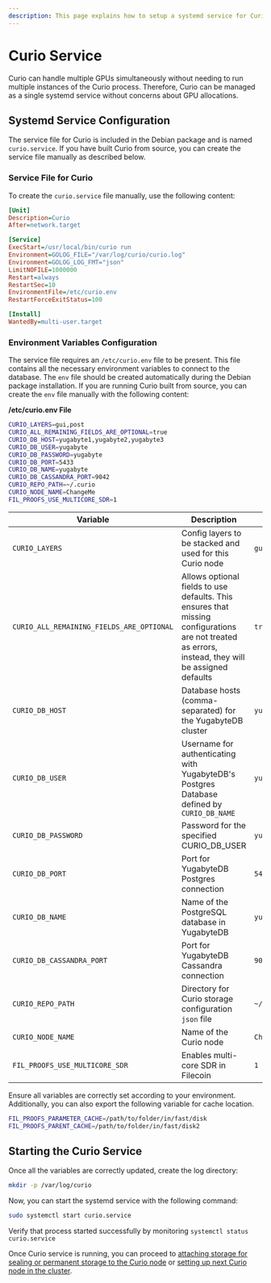 ```yaml
---
description: This page explains how to setup a systemd service for Curio
---
```


# Curio Service

Curio can handle multiple GPUs simultaneously without needing to run multiple instances of the Curio process. Therefore, Curio can be managed as a single systemd service without concerns about GPU allocations.

## Systemd Service Configuration

The service file for Curio is included in the Debian package and is named `curio.service`. If you have built Curio from source, you can create the service file manually as described below.

### **Service File for Curio**

To create the `curio.service` file manually, use the following content:

```ini
[Unit]
Description=Curio
After=network.target

[Service]
ExecStart=/usr/local/bin/curio run
Environment=GOLOG_FILE="/var/log/curio/curio.log"
Environment=GOLOG_LOG_FMT="json"
LimitNOFILE=1000000
Restart=always
RestartSec=10
EnvironmentFile=/etc/curio.env
RestartForceExitStatus=100

[Install]
WantedBy=multi-user.target
```

### Environment Variables Configuration

The service file requires an `/etc/curio.env` file to be present. This file contains all the necessary environment variables to connect to the database. The `env` file should be created automatically during the Debian package installation. If you are running Curio built from source, you can create the `env` file manually with the following content:

**/etc/curio.env File**

```sh
CURIO_LAYERS=gui,post
CURIO_ALL_REMAINING_FIELDS_ARE_OPTIONAL=true
CURIO_DB_HOST=yugabyte1,yugabyte2,yugabyte3
CURIO_DB_USER=yugabyte
CURIO_DB_PASSWORD=yugabyte
CURIO_DB_PORT=5433
CURIO_DB_NAME=yugabyte
CURIO_DB_CASSANDRA_PORT=9042
CURIO_REPO_PATH=~/.curio
CURIO_NODE_NAME=ChangeMe
FIL_PROOFS_USE_MULTICORE_SDR=1
```

| Variable | Description                                                                                                                                          | Example Value |
|----------|------------------------------------------------------------------------------------------------------------------------------------------------------|----------------|
| `CURIO_LAYERS` | Config layers to be stacked and used for this Curio node                                                                                             | `gui,post` |
| `CURIO_ALL_REMAINING_FIELDS_ARE_OPTIONAL` | Allows optional fields to use defaults. This ensures that missing configurations are not treated as errors, instead, they will be assigned defaults  | `true` |
| `CURIO_DB_HOST` | Database hosts (comma-separated) for the YugabyteDB cluster                                                                                          | `yugabyte1,yugabyte2,yugabyte3` |
| `CURIO_DB_USER` | Username for authenticating with YugabyteDB's Postgres Database defined by `CURIO_DB_NAME`                                                           | `yugabyte` |
| `CURIO_DB_PASSWORD` | Password for the specified CURIO_DB_USER                                                                                                             | `yugabyte` |
| `CURIO_DB_PORT` | Port for YugabyteDB Postgres connection                                                                                                              | `5433` |
| `CURIO_DB_NAME` | Name of the PostgreSQL database in YugabyteDB                                                                                                        | `yugabyte` |
| `CURIO_DB_CASSANDRA_PORT` | Port for YugabyteDB Cassandra connection                                                                                                             | `9042` |
| `CURIO_REPO_PATH` | Directory for Curio storage configuration `json` file                                                                                                | `~/.curio` |
| `CURIO_NODE_NAME` | Name of the Curio node                                                                                                                               | `ChangeMe` |
| `FIL_PROOFS_USE_MULTICORE_SDR` | Enables multi-core SDR in Filecoin                                                                                                                   | `1` |


Ensure all variables are correctly set according to your environment. Additionally, you can also export the following variable for cache location.

```sh
FIL_PROOFS_PARAMETER_CACHE=/path/to/folder/in/fast/disk
FIL_PROOFS_PARENT_CACHE=/path/to/folder/in/fast/disk2
```

## Starting the Curio Service

Once all the variables are correctly updated, create the log directory:

```sh
mkdir -p /var/log/curio
```

Now, you can start the systemd service with the following command:

```sh
sudo systemctl start curio.service
```

Verify that process started successfully by monitoring `systemctl status curio.service`

Once Curio service is running, you can proceed to [attaching storage for sealing or permanent storage to the Curio node](storage-configuration.md) or [setting up next Curio node in the cluster](scaling-curio-cluster.md).
